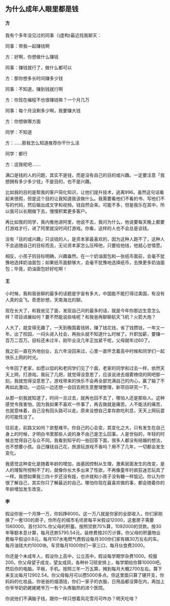 ## 为什么成年人眼里都是钱

#### 方

我有个多年没见过的同事（(虚构)最近找我聊天：

同事：带我—起赚钱啊

方：好啊，你想做什么赚钱

同事：赚钱就行了，做什么都可以

方：那你想多长时间赚多少钱

同事：不知道，赚到钱就行啊

方：你现在编程不也很赚钱嘛？一个月几万

同事：每个月没剩多少啊，我要赚大钱

方：你想做哪方面

同学：不知道

方：......那我怎么知道推荐你干什么活

同学：都行

方：逗我呢吧.......

满口是钱的人的问题，其实不是钱，而是没有自己的目的或兴趣。一定要注意「我想拥有多少多少钱」不是目的，也不是兴趣。

比如我的目的是帮我的客户简化知识，让他们提升技术，逃离996。虽然这句话看起来很假，但是这个目的让我知道我该做什么。我需要看他们不看的书、写他们不写的代码，然后输出成文字和视频。钱自然会来。可能不多，但是我乐在其中，所以我可以长期做下去，慢慢积累更多客户。

再比如我的同学，我内推他进阿里，他说不去，我问为什么，他说要每天晚上都要打游戏才行，进了阿里就没时间打游戏。你看，这样的人也不会总是谈钱。

没有「目的或兴趣」只谈钱的人，是资本家最喜欢的，因为这种人跑不了，这种人不会追随自己的目标而去，无论资本家怎么压榨他，只要给他钱，他就心甘情愿。

相反，小孩子则目标明确，兴趣盎然。在一个奶油面包和—张纸币面前，会毫不犹豫地选择奶油面包；如果纸币面额够大，会毫不犹豫地选择纸币，去换更多奶油面包；毕竟，奶油面包好好吃啊！

#### 王

小时候，我和我爸聊的最多的话题是宇宙有多大，中国能不能打得过美国，有没有人真的会飞。奇思妙想，天南海北的聊。

现在长大了，和我爸见了面，发现自己问的最多的话，就是今年你那边生意怎么样？项目进展如何？要不然能说些啥呢？和我爸再聊聊航天飞机？火箭大炮？

人大了，就变得无趣了，一天到晚围着钱转，赚了钱花钱，省了钱攒钱，一年又一年。出了校园，一闷头进入社会，再抬头就不知道什么时候了。升职加薪，要赚一百万二百万。目标还未过半，刚毕业没几年正加紧干呢，父母就年过60了。

我之前一直在外地创业，五六年没回来过，心里一直怀念着高中时候和同学们一起快乐上网的时光。

今年回了老家，如愿以偿的和老同学们见了个面，老家的同学和过去一样，依然天天上网，打游戏。我玩了几把，就觉得没意思了，应该说进去烟雾缭绕的网吧那一刻，我就觉得没意思了。游戏带来的快乐不会再全部充满自己的内心，赢了输了不再如此激动。一边玩一边还想一会回去把生意整理整理，新项目研究一下。

从那一刻我就知道了，时间一旦过去，就再也回不去了，哪怕人还是那些人。这种感觉令我害怕，因为我如果不喜欢一件事了，再去做就是痛苦。人不能活的痛苦，也就意味着，自己没有回头路可以走。原来设想自己拿存款吃利息，天天上网玩耍的可能性没了。

往前走，前路又如何？欲壑难平。你自己的心会变，其变化之大，只有发生在自己身上的时候，才明白书里那些人说的身不由己是怎么回事。人是世俗的，年轻的时候总觉得自己与众不同。我看到知乎的一些回答下面，很多人都没有结婚的想法，也不想要小孩。自己赚钱自己花，旅游玩游戏不香吗？用不了几年，一切都会发生变化。

我感觉这种变化是随着年龄的增加，由基因控制从生理，激素层面发生的改变，是人的理智所控制不了的，就像你长大多出来了性欲，不再像童年时疯狂迷恋玩具了一样。我想如果我三四十岁还没有娃，也许就和小孩子没有糖一样惦记。你认为你很了解自己，其实你只了解最近的自己。哪怕你现在最喜欢做的事，都会随着你的年龄增加发生改变。

#### 李

假设你爸一个月挣一万，你妈挣8000。这一万八就是你家的全部收入，你们家刚换了一套130的房子，你所在的城市毛坯房每平米假设12000，这套房子需要1560000。首付30%.你父母的积蓄。按照贷款70%算，1092000的贷款。按30年等额本息计算，每月还款5795.54元。装修费按20万计算。你父母的积蓄物业费每平假设0:8元，每月107水电燃气费假设每月300你们家有辆30万左右的车。每月油钱大约1000块。车贷每月1000你们一家三口，每月伙食费2000。

你还是个未成年人，假设你上高中，公立高中，假设每学期学杂费1000。校服200。你父母望子成龙，望女成凤，各种补习班安排上，每学期给你算10000吧。然后你的电脑。平板，手机。按照三年一万五算。摊到每月大概2700左右。算下来支出每月12902.54。你父母每月可以攒5000多点。但这里面只算了硬开支，你妈妈的化妆品，你爸爸的烟酒钱，你们一家子的衣服，日用品都没算在内，再加上你爷爷奶奶姥姥姥爷万一有个头疼脑热的进个医院。

你说他们不满脑子钱，跟你一样只想着风花雪月可咋办？明天吃啥？
